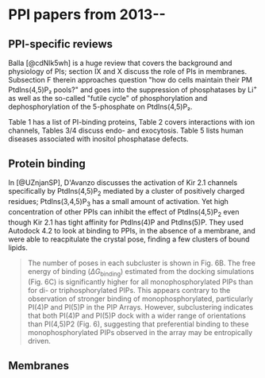 # PPI papers from 2013--

## PPI-specific reviews
Balla [@cdNlk5wh] is a huge review that covers the background and physiology of PIs; section IX and X discuss the role of PIs in membranes. Subsection F therein approaches question "how do cells maintain their PM PtdIns(4,5)P₂ pools?" and goes into the suppression of phosphatases by Li<sup>+</sup> as well as the so-called "futile cycle" of phosphorylation and dephosphorylation of the 5-phosphate on PtdIns(4,5)P₂.

Table 1 has a list of PI-binding proteins, Table 2 covers interactions with ion channels, Tables 3/4 discuss endo- and exocytosis. Table 5 lists human diseases associated with inositol phosphatase defects.

## Protein binding
In [@UZnjanSP], D'Avanzo discusses the activation of Kir 2.1 channels specifically by PtdIns(4,5)P<sub>2</sub> mediated by a cluster of positively charged residues; PtdIns(3,4,5)P<sub>3</sub> has a small amount of activation. Yet high concentration of other PPIs can inhibit the effect of PtdIns(4,5)P<sub>2</sub> even though Kir 2.1 has tight affinity for PtdIns(4)P and PtdIns(5)P. They used Autodock 4.2 to look at binding to PPIs, in the absence of a membrane, and were able to reacpitulate the crystal pose, finding a few clusters of bound lipids. 

> The number of poses in each subcluster is shown in Fig. 6B. The free energy of binding ($\Delta G_\text{binding}$) estimated from the docking simulations (Fig. 6C) is significantly higher for all monophosphorylated PIPs than for di- or triphosphorylated PIPs. This appears contrary to the observation of stronger binding of monophosphorylated, particularly PI(4)P and PI(5)P in the PIP Arrays. However, subclustering indicates that both PI(4)P and PI(5)P dock with a wider range of orientations than PI(4,5)P2 (Fig. 6), suggesting that preferential binding to these monophosphorylated PIPs observed in the array may be entropically driven.

## Membranes
